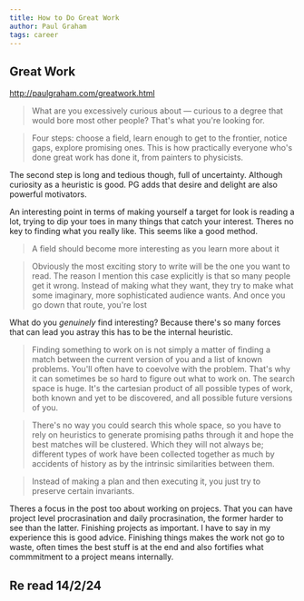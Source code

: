 ```yaml
---
title: How to Do Great Work
author: Paul Graham
tags: career
---
```


## Great Work
http://paulgraham.com/greatwork.html

> What are you excessively curious about — curious to a degree that would bore most other people? That's what you're looking for.

> Four steps: choose a field, learn enough to get to the frontier, notice gaps, explore promising ones. This is how
practically everyone who's done great work has done it, from painters to physicists.

The second step is long and tedious though, full of uncertainty. Although curiosity as a heuristic is good. PG adds that
desire and delight are also powerful motivators.

An interesting point in terms of making yourself a target for look is reading a lot, trying to dip your toes in many
things that catch your interest. Theres no key to finding what you really like. This seems like a good method.

> A field should become more interesting as you learn more about it

> Obviously the most exciting story to write will be the one you want to read. The reason I mention this case explicitly
is that so many people get it wrong. Instead of making what they want, they try to make what some imaginary, more
sophisticated audience wants. And once you go down that route, you're lost

What do you _genuinely_ find interesting? Because there's so many forces that can lead you astray this has to be the
internal heuristic.

> Finding something to work on is not simply a matter of finding a match between the current version of you and a list
of known problems. You'll often have to coevolve with the problem. That's why it can sometimes be so hard to figure out
what to work on. The search space is huge. It's the cartesian product of all possible types of work, both known and yet
to be discovered, and all possible future versions of you.

> There's no way you could search this whole space, so you have to rely on heuristics to generate promising paths through
it and hope the best matches will be clustered. Which they will not always be; different types of work have been
collected together as much by accidents of history as by the intrinsic similarities between them.

> Instead of making a plan and then executing it, you just try to preserve certain invariants.

Theres a focus in the post too about working on projecs. That you can have project level procrasination and daily
procrasination, the former harder to see than the latter. Finishing projects as important. I have to say in my
experience this is good advice. Finishing things makes the work not go to waste, often times the best stuff is at the
end and also fortifies what commmitment to a project means internally.

## Re read 14/2/24


